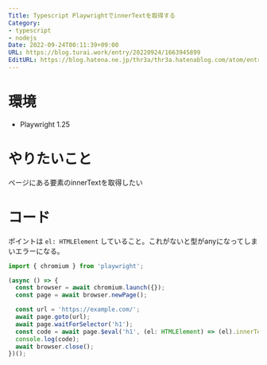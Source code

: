 ```yaml
---
Title: Typescript PlaywrightでinnerTextを取得する
Category:
- typescript
- nodejs
Date: 2022-09-24T00:11:39+09:00
URL: https://blog.turai.work/entry/20220924/1663945899
EditURL: https://blog.hatena.ne.jp/thr3a/thr3a.hatenablog.com/atom/entry/4207112889921104226
---
```


# 環境

- Playwright 1.25

# やりたいこと

ページにある要素のinnerTextを取得したい

# コード

ポイントは `el: HTMLElement` していること。これがないと型がanyになってしまいエラーになる。

```typescript
import { chromium } from 'playwright';

(async () => {
  const browser = await chromium.launch({});
  const page = await browser.newPage();

  const url = 'https://example.com/';
  await page.goto(url);
  await page.waitForSelector('h1');
  const code = await page.$eval('h1', (el: HTMLElement) => (el).innerText);
  console.log(code);
  await browser.close();
})();
```
